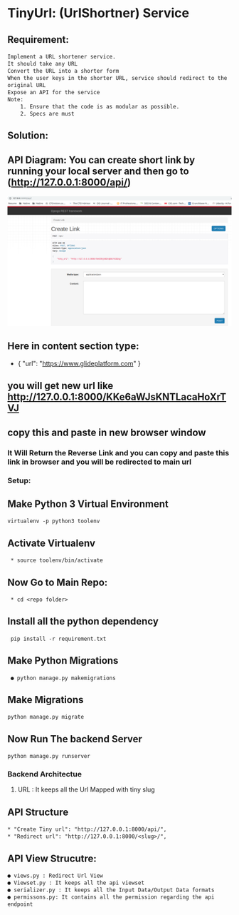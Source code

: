 # TinyUrl: (UrlShortner) Service


## Requirement:
    Implement a URL shortener service.
    It should take any URL
    Convert the URL into a shorter form
    When the user keys in the shorter URL, service should redirect to the original URL
    Expose an API for the service
    Note:
        1. Ensure that the code is as modular as possible.
        2. Specs are must



## Solution:

## API Diagram: You can create short link by running your local server  and then go to (http://127.0.0.1:8000/api/)

![alt text](tiny.png)

## Here in content section type:

* {
    "url": "https://www.glideplatform.com"
  }

## you will get new url  like http://127.0.0.1:8000/KKe6aWJsKNTLacaHoXrTVJ

## copy this and paste in new browser window

### It Will Return the Reverse Link and you can copy and paste this link in browser and you will be redirected to main url

### Setup:

## Make Python 3 Virtual Environment

    virtualenv -p python3 toolenv


## Activate Virtualenv

     * source toolenv/bin/activate



## Now Go to Main Repo:

     * cd <repo folder>

## Install all the python dependency

     pip install -r requirement.txt



## Make Python Migrations

     ● python manage.py makemigrations



## Make Migrations

    python manage.py migrate


## Now Run The backend Server

    python manage.py runserver



### Backend Architectue


1. URL : It keeps all the Url Mapped with tiny slug



## API Structure

    * "Create Tiny url": "http://127.0.0.1:8000/api/",
    * "Redirect url": "http://127.0.0.1:8000/<slug>/",

## API View Strucutre:
    ● views.py : Redirect Url View
    ● Viewset.py : It keeps all the api viewset
    ● serializer.py : It keeps all the Input Data/Output Data formats
    ● permissons.py: It contains all the permission regarding the api endpoint

